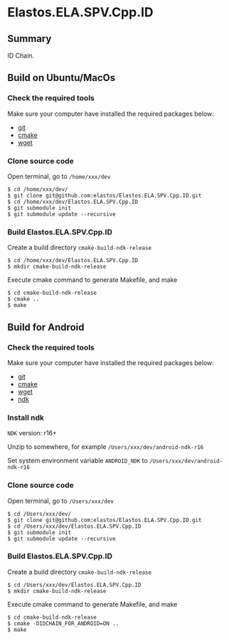 # Elastos.ELA.SPV.Cpp.ID

## Summary
ID Chain.

## Build on Ubuntu/MacOs
### Check the required tools
Make sure your computer have installed the required packages below:
* [git](https://www.git-scm.com/downloads)
* [cmake](https://cmake.org/download)
* [wget](https://www.gnu.org/software/wget)

### Clone source code
Open terminal, go to `/home/xxx/dev`
```shell
$ cd /home/xxx/dev/
$ git clone git@github.com:elastos/Elastos.ELA.SPV.Cpp.ID.git
$ cd /home/xxx/dev/Elastos.ELA.SPV.Cpp.ID
$ git submodule init
$ git submodule update --recursive
```

### Build Elastos.ELA.SPV.Cpp.ID
Create a build directory `cmake-build-ndk-release`
```shell
$ cd /home/xxx/dev/Elastos.ELA.SPV.Cpp.ID
$ mkdir cmake-build-ndk-release
```

Execute cmake command to generate Makefile, and make
```shell
$ cd cmake-build-ndk-release
$ cmake ..
$ make
```


## Build for Android
### Check the required tools
Make sure your computer have installed the required packages below:
* [git](https://www.git-scm.com/downloads)
* [cmake](https://cmake.org/download)
* [wget](https://www.gnu.org/software/wget)
* [ndk](https://developer.android.com/ndk/downloads/)

### Install ndk
`NDK` version: r16+

Unzip to somewhere, for example `/Users/xxx/dev/android-ndk-r16`

Set system environment variable `ANDROID_NDK` to `/Users/xxx/dev/android-ndk-r16`

### Clone source code
Open terminal, go to `/Users/xxx/dev`
```shell
$ cd /Users/xxx/dev/
$ git clone git@github.com:elastos/Elastos.ELA.SPV.Cpp.ID.git
$ cd /Users/xxx/dev/Elastos.ELA.SPV.Cpp.ID
$ git submodule init
$ git submodule update --recursive
```

### Build Elastos.ELA.SPV.Cpp.ID
Create a build directory `cmake-build-ndk-release`
```shell
$ cd /Users/xxx/dev/Elastos.ELA.SPV.Cpp.ID
$ mkdir cmake-build-ndk-release
```

Execute cmake command to generate Makefile, and make
```shell
$ cd cmake-build-ndk-release
$ cmake -DIDCHAIN_FOR_ANDROID=ON ..
$ make
```
